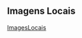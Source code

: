 ## **Imagens Locais**

[ImagesLocais](https://fullstackmagickdeveloper.github.io/Images/Calendario.png)
